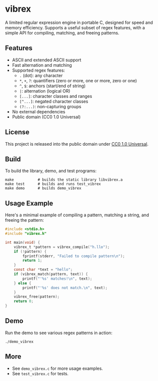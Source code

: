 # vibrex

A limited regular expression engine in portable C, designed for speed and memory
efficiency. Supports a useful subset of regex features, with a simple API for
compiling, matching, and freeing patterns.

## Features
- ASCII and extended ASCII support
- Fast alternation and matching
- Supported regex features:
  - `.` (dot): any character
  - `*`, `+`, `?`: quantifiers (zero or more, one or more, zero or one)
  - `^`, `$`: anchors (start/end of string)
  - `|`: alternation (logical OR)
  - `[...]`: character classes and ranges
  - `[^...]`: negated character classes
  - `(?:...)`: non-capturing groups
- No external dependencies
- Public domain (CC0 1.0 Universal)

## License
This project is released into the public domain under [CC0 1.0 Universal](https://creativecommons.org/publicdomain/zero/1.0/).

## Build
To build the library, demo, and test programs:

```
make           # builds the static library libvibrex.a
make test      # builds and runs test_vibrex
make demo      # builds demo_vibrex
```

## Usage Example
Here's a minimal example of compiling a pattern, matching a string, and freeing the pattern:

```c
#include <stdio.h>
#include "vibrex.h"

int main(void) {
    vibrex_t *pattern = vibrex_compile("h.llo");
    if (!pattern) {
        fprintf(stderr, "Failed to compile pattern\n");
        return 1;
    }
    const char *text = "hello";
    if (vibrex_match(pattern, text)) {
        printf("'%s' matches!\n", text);
    } else {
        printf("'%s' does not match.\n", text);
    }
    vibrex_free(pattern);
    return 0;
}
```

## Demo
Run the demo to see various regex patterns in action:

```
./demo_vibrex
```

## More
- See `demo_vibrex.c` for more usage examples.
- See `test_vibrex.c` for tests.